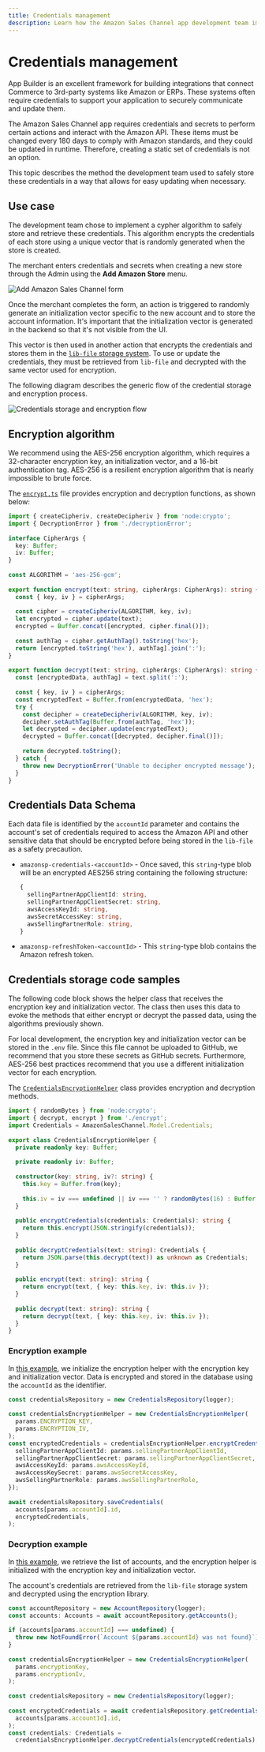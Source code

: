 ```yaml
---
title: Credentials management
description: Learn how the Amazon Sales Channel app development team implemented AES-256 encryption algorithm to store Amazon credentials and secrets.
---
```


# Credentials management

App Builder is an excellent framework for building integrations that connect Commerce to 3rd-party systems like Amazon or ERPs. These systems often require credentials to support your application to securely communicate and update them.

The Amazon Sales Channel app requires credentials and secrets to perform certain actions and interact with the Amazon API. These items must be changed every 180 days to comply with Amazon standards, and they could be updated in runtime. Therefore, creating a static set of credentials is not an option.

This topic describes the method the development team used to safely store these credentials in a way that allows for easy updating when necessary.

## Use case

The development team chose to implement a cypher algorithm to safely store and retrieve these credentials. This algorithm encrypts the credentials of each store using a unique vector that is randomly generated when the store is created.

The merchant enters credentials and secrets when creating a new store through the Admin using the **Add Amazon Store** menu.

![Add Amazon Sales Channel form](../../_images/add-amazon-sales-channel.png)

Once the merchant completes the form, an action is triggered to randomly generate an initialization vector specific to the new account and to store the account information. It's important that the initialization vector is generated in the backend so that it's not visible from the UI.

This vector is then used in another action that encrypts the credentials and stores them in the [`lib-file` storage system](https://github.com/adobe/aio-lib-files). To use or update the credentials, they must be retrieved from `lib-file` and decrypted with the same vector used for encryption.

The following diagram describes the generic flow of the credential storage and encryption process.

![Credentials storage and encryption flow](../../_images/credentials-flow.png)

## Encryption algorithm

We recommend using the AES-256 encryption algorithm, which requires a 32-character encryption key, an initialization vector, and a 16-bit authentication tag. AES-256 is a resilient encryption algorithm that is nearly impossible to brute force.

The [`encrypt.ts`](https://github.com/adobe/amazon-sales-channel-app-builder/blob/main/actions-src/shared/security/encrypt.ts) file provides encryption and decryption functions, as shown below:

```typescript
import { createCipheriv, createDecipheriv } from 'node:crypto';
import { DecryptionError } from './decryptionError';
 
interface CipherArgs {
  key: Buffer;
  iv: Buffer;
}
 
const ALGORITHM = 'aes-256-gcm';
 
export function encrypt(text: string, cipherArgs: CipherArgs): string {
  const { key, iv } = cipherArgs;
 
  const cipher = createCipheriv(ALGORITHM, key, iv);
  let encrypted = cipher.update(text);
  encrypted = Buffer.concat([encrypted, cipher.final()]);
 
  const authTag = cipher.getAuthTag().toString('hex');
  return [encrypted.toString('hex'), authTag].join(':');
}
 
export function decrypt(text: string, cipherArgs: CipherArgs): string {
  const [encryptedData, authTag] = text.split(':');
 
  const { key, iv } = cipherArgs;
  const encryptedText = Buffer.from(encryptedData, 'hex');
  try {
    const decipher = createDecipheriv(ALGORITHM, key, iv);
    decipher.setAuthTag(Buffer.from(authTag, 'hex'));
    let decrypted = decipher.update(encryptedText);
    decrypted = Buffer.concat([decrypted, decipher.final()]);
 
    return decrypted.toString();
  } catch {
    throw new DecryptionError('Unable to decipher encrypted message');
  }
}
```

## Credentials Data Schema

Each data file is identified by the `accountId` parameter and contains the account's set of credentials required to access the Amazon API and other sensitive data that should be encrypted before being stored in the `lib-file` as a safety precaution.

* `amazonsp-credentials-<accountId>` - Once saved, this `string`-type blob will be an encrypted AES256 string containing the following structure:

   ```typescript
   {
     sellingPartnerAppClientId: string,
     sellingPartnerAppClientSecret: string,
     awsAccessKeyId: string,
     awsSecretAccessKey: string,
     awsSellingPartnerRole: string,
   }
   ```

* `amazonsp-refreshToken-<accountId>` - This `string`-type blob contains the Amazon refresh token.

## Credentials storage code samples

The following code block shows the helper class that receives the encryption key and initialization vector. The class then uses this data to evoke the methods that either encrypt or decrypt the passed data, using the algorithms previously shown.

For local development, the encryption key and initialization vector can be stored in the `.env` file. Since this file cannot be uploaded to GitHub, we recommend that you store these secrets as GitHub secrets. Furthermore, AES-256 best practices recommend that you use a different initialization vector for each encryption.

The [`CredentialsEncryptionHelper`](https://github.com/adobe/amazon-sales-channel-app-builder/blob/main/actions-src/shared/security/credentialsEncryptionHelper.ts) class provides encryption and decryption methods.

```typescript
import { randomBytes } from 'node:crypto';
import { decrypt, encrypt } from './encrypt';
import Credentials = AmazonSalesChannel.Model.Credentials;
 
export class CredentialsEncryptionHelper {
  private readonly key: Buffer;
 
  private readonly iv: Buffer;
 
  constructor(key: string, iv?: string) {
    this.key = Buffer.from(key);
 
    this.iv = iv === undefined || iv === '' ? randomBytes(16) : Buffer.from(iv);
  }
 
  public encryptCredentials(credentials: Credentials): string {
    return this.encrypt(JSON.stringify(credentials));
  }
 
  public decryptCredentials(text: string): Credentials {
    return JSON.parse(this.decrypt(text)) as unknown as Credentials;
  }
 
  public encrypt(text: string): string {
    return encrypt(text, { key: this.key, iv: this.iv });
  }
 
  public decrypt(text: string): string {
    return decrypt(text, { key: this.key, iv: this.iv });
  }
}
```

### Encryption example

In [this example](https://github.com/adobe/amazon-sales-channel-app-builder/blob/main/actions-src/api/account/runtime/storeCredentials.ts), we initialize the encryption helper with the encryption key and initialization vector. Data is encrypted and stored in the database using the `accountId` as the identifier.

```typescript
const credentialsRepository = new CredentialsRepository(logger);
 
const credentialsEncryptionHelper = new CredentialsEncryptionHelper(
  params.ENCRYPTION_KEY,
  params.ENCRYPTION_IV,
);
const encryptedCredentials = credentialsEncryptionHelper.encryptCredentials({
  sellingPartnerAppClientId: params.sellingPartnerAppClientId,
  sellingPartnerAppClientSecret: params.sellingPartnerAppClientSecret,
  awsAccessKeyId: params.awsAccessKeyId,
  awsAccessKeySecret: params.awsSecretAccessKey,
  awsSellingPartnerRole: params.awsSellingPartnerRole,
});
 
await credentialsRepository.saveCredentials(
  accounts[params.accountId].id,
  encryptedCredentials,
);
```

### Decryption example

In [this example](https://github.com/adobe/amazon-sales-channel-app-builder/blob/main/actions-src/api/account/runtime/getCredentials.ts), we retrieve the list of accounts, and the encryption helper is initialized with the encryption key and initialization vector.

The account's credentials are retrieved from the `lib-file` storage system and decrypted using the encryption library.

```typescript
const accountRepository = new AccountRepository(logger);
const accounts: Accounts = await accountRepository.getAccounts();
 
if (accounts[params.accountId] === undefined) {
  throw new NotFoundError(`Account ${params.accountId} was not found}`);
}
 
const credentialsEncryptionHelper = new CredentialsEncryptionHelper(
  params.encryptionKey,
  params.encryptionIv,
);
 
const credentialsRepository = new CredentialsRepository(logger);
 
const encryptedCredentials = await credentialsRepository.getCredentials(
  accounts[params.accountId].id,
);
const credentials: Credentials =
  credentialsEncryptionHelper.decryptCredentials(encryptedCredentials);
```
